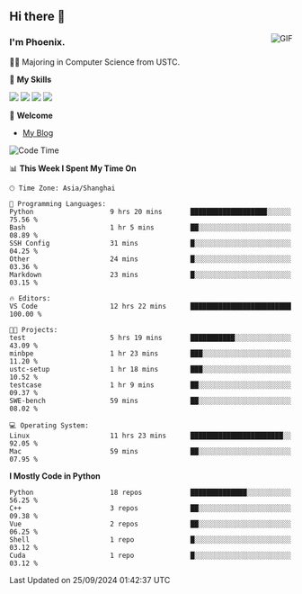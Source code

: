 ## Hi there 👋
<img align="right" alt="GIF" src="https://raw.githubusercontent.com/JoeyBling/JoeyBling/master/pic/pusheencode.gif" />

### I'm Phoenix.

👨‍🎓 Majoring in Computer Science from USTC.

🌟 **My Skills**

![](https://img.shields.io/badge/-Python-3e74a2?style=flat-square&logo=Python&logoColor=fff)
![](https://img.shields.io/badge/-C++-9f62a5?style=flat&logo=cplusplus&logoColor=white)
![](https://img.shields.io/badge/-Linux-185886?style=flat-square&logo=Linux&logoColor=fff)
![](https://img.shields.io/badge/-Rust-ff4136?style=flat-square&logo=Rust&logoColor=fff)

💬 **Welcome**

- [My Blog](https://ysy-phoenix.github.io/)

<!--START_SECTION:waka-->
![Code Time](http://img.shields.io/badge/Code%20Time-803%20hrs%205%20mins-blue)

📊 **This Week I Spent My Time On** 

```text
🕑︎ Time Zone: Asia/Shanghai

💬 Programming Languages: 
Python                   9 hrs 20 mins       ███████████████████░░░░░░   75.56 % 
Bash                     1 hr 5 mins         ██░░░░░░░░░░░░░░░░░░░░░░░   08.89 % 
SSH Config               31 mins             █░░░░░░░░░░░░░░░░░░░░░░░░   04.25 % 
Other                    24 mins             █░░░░░░░░░░░░░░░░░░░░░░░░   03.36 % 
Markdown                 23 mins             █░░░░░░░░░░░░░░░░░░░░░░░░   03.15 % 

🔥 Editors: 
VS Code                  12 hrs 22 mins      █████████████████████████   100.00 % 

🐱‍💻 Projects: 
test                     5 hrs 19 mins       ███████████░░░░░░░░░░░░░░   43.09 % 
minbpe                   1 hr 23 mins        ███░░░░░░░░░░░░░░░░░░░░░░   11.20 % 
ustc-setup               1 hr 18 mins        ███░░░░░░░░░░░░░░░░░░░░░░   10.52 % 
testcase                 1 hr 9 mins         ██░░░░░░░░░░░░░░░░░░░░░░░   09.37 % 
SWE-bench                59 mins             ██░░░░░░░░░░░░░░░░░░░░░░░   08.02 % 

💻 Operating System: 
Linux                    11 hrs 23 mins      ███████████████████████░░   92.05 % 
Mac                      59 mins             ██░░░░░░░░░░░░░░░░░░░░░░░   07.95 % 
```

**I Mostly Code in Python** 

```text
Python                   18 repos            ██████████████░░░░░░░░░░░   56.25 % 
C++                      3 repos             ██░░░░░░░░░░░░░░░░░░░░░░░   09.38 % 
Vue                      2 repos             ██░░░░░░░░░░░░░░░░░░░░░░░   06.25 % 
Shell                    1 repo              █░░░░░░░░░░░░░░░░░░░░░░░░   03.12 % 
Cuda                     1 repo              █░░░░░░░░░░░░░░░░░░░░░░░░   03.12 % 
```




 Last Updated on 25/09/2024 01:42:37 UTC
<!--END_SECTION:waka-->

<!--
**ysy-phoenix/ysy-phoenix** is a ✨ _special_ ✨ repository because its `README.md` (this file) appears on your GitHub profile.

Here are some ideas to get you started:

- 🔭 I’m currently working on ...
- 🌱 I’m currently learning ...
- 👯 I’m looking to collaborate on ...
- 🤔 I’m looking for help with ...
- 💬 Ask me about ...
- 📫 How to reach me: ...
- 😄 Pronouns: ...
- ⚡ Fun fact: ...
-->
